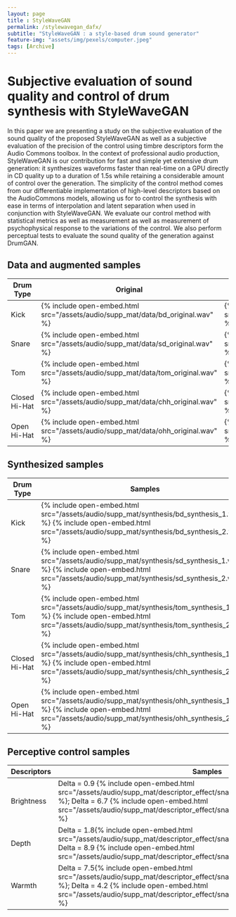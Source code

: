 ```yaml
--- 
layout: page
title : StyleWaveGAN
permalink: /stylewavegan_dafx/
subtitle: "StyleWaveGAN : a style-based drum sound generator" 
feature-img: "assets/img/pexels/computer.jpeg"
tags: [Archive]
---
```

# Subjective evaluation of sound quality and control of drum synthesis with StyleWaveGAN


In this paper we are presenting a study on the subjective evaluation of the sound quality of the proposed StyleWaveGAN as well as a subjective evaluation of the precision of the control using timbre descriptors form the Audio Commons toolbox. 
In the context of professional audio production, StyleWaveGAN is our contribution for fast and simple yet extensive drum generation: it synthesizes waveforms faster than real-time on a GPU directly in CD quality up to a duration of 1.5s while retaining a considerable amount of control over the generation. The simplicity of the control method comes from our differentiable implementation of high-level descriptors based on the AudioCommons models, allowing us for to control the synthesis with ease in terms of interpolation and latent separation when used in conjunction with StyleWaveGAN.
We evaluate our control method with statistical metrics as well as measurement as well as measurement of psychophysical response to the variations of the control. We also perform perceptual tests to evaluate the sound quality of the generation against DrumGAN. 

## Data and augmented samples
<table>
<thead>
	<tr>
		<th>Drum Type</th>
		<th>Original</th>
		<th>Lowest augmentation parameters</th>
		<th>Highest augmentation parameters</th>
	</tr>
</thead>
<tbody>
	<tr>
		<td>Kick</td>
		<td>{% include open-embed.html src="/assets/audio/supp_mat/data/bd_original.wav" %} </td>
		<td>{% include open-embed.html src="/assets/audio/supp_mat/data/bd_augmented_extreme_params_low.wav" %}</td>
		<td>{% include open-embed.html src="/assets/audio/supp_mat/data/bd_augmented_extreme_params_high.wav" %}</td>
	</tr>
    <tr>
		<td>Snare</td>
		<td>{% include open-embed.html src="/assets/audio/supp_mat/data/sd_original.wav" %} </td>
		<td>{% include open-embed.html src="/assets/audio/supp_mat/data/sd_augmented_extreme_params_low.wav" %}</td>
		<td>{% include open-embed.html src="/assets/audio/supp_mat/data/sd_augmented_extreme_params_high.wav" %}</td>
	</tr>
        <tr>
		<td>Tom</td>
		<td>{% include open-embed.html src="/assets/audio/supp_mat/data/tom_original.wav" %} </td>
		<td>{% include open-embed.html src="/assets/audio/supp_mat/data/tom_augmented_extreme_params_low.wav" %}</td>
		<td>{% include open-embed.html src="/assets/audio/supp_mat/data/tom_augmented_extreme_params_high.wav" %}</td>
	</tr>
            <tr>
		<td>Closed Hi-Hat</td>
		<td>{% include open-embed.html src="/assets/audio/supp_mat/data/chh_original.wav" %} </td>
		<td>{% include open-embed.html src="/assets/audio/supp_mat/data/chh_augmented_extreme_params_low.wav" %}</td>
		<td>{% include open-embed.html src="/assets/audio/supp_mat/data/chh_augmented_extreme_params_high.wav" %}</td>
	</tr>
            <tr>
		<td>Open Hi-Hat</td>
		<td>{% include open-embed.html src="/assets/audio/supp_mat/data/ohh_original.wav" %} </td>
		<td>{% include open-embed.html src="/assets/audio/supp_mat/data/ohh_augmented_extreme_params_low.wav" %}</td>
		<td>{% include open-embed.html src="/assets/audio/supp_mat/data/ohh_augmented_extreme_params_high.wav" %}</td>
	</tr>

</tbody>
</table>

## Synthesized samples

<table>
<thead>
	<tr>
		<th>Drum Type</th>
		<th>Samples</th>
	</tr>
</thead>
<tbody>
	<tr>
		<td>Kick</td>
		<td>{% include open-embed.html src="/assets/audio/supp_mat/synthesis/bd_synthesis_1.wav" %} {% include open-embed.html src="/assets/audio/supp_mat/synthesis/bd_synthesis_2.wav" %}</td>
	</tr>
    <tr>
		<td>Snare</td>
		<td>{% include open-embed.html src="/assets/audio/supp_mat/synthesis/sd_synthesis_1.wav" %} {% include open-embed.html src="/assets/audio/supp_mat/synthesis/sd_synthesis_2.wav" %}</td>
	</tr>
    <tr>
		<td>Tom</td>
		<td> {% include open-embed.html src="/assets/audio/supp_mat/synthesis/tom_synthesis_1.wav" %} {% include open-embed.html src="/assets/audio/supp_mat/synthesis/tom_synthesis_2.wav" %}</td>
	</tr>
    <tr>
		<td>Closed Hi-Hat</td>
		<td>{% include open-embed.html src="/assets/audio/supp_mat/synthesis/chh_synthesis_1.wav" %} {% include open-embed.html src="/assets/audio/supp_mat/synthesis/chh_synthesis_2.wav" %}</td>
	</tr>
    <tr>
		<td>Open Hi-Hat</td>
		<td>{% include open-embed.html src="/assets/audio/supp_mat/synthesis/ohh_synthesis_1.wav" %} {% include open-embed.html src="/assets/audio/supp_mat/synthesis/ohh_synthesis_2.wav" %}</td>
	</tr>
</tbody>
</table>

## Perceptive control samples

<table>
<thead>
	<tr>
		<th>Descriptors</th>
		<th>Samples</th>
	</tr>
</thead>
<tbody>
	<tr>
		<td>Brightness</td>
		<td>Delta = 0.9 {% include open-embed.html src="/assets/audio/supp_mat/descriptor_effect/snare_1_brightness_55.050_0.850.wav" %}; Delta = 6.7  {% include open-embed.html src="/assets/audio/supp_mat/descriptor_effect/snare_1_brightness_55.050_-6.730.wav" %}</td>
	</tr>
    <tr>
		<td>Depth</td>
		<td>Delta = 1.8{% include open-embed.html src="/assets/audio/supp_mat/descriptor_effect/snare_3_depth_60.280_-1.860.wav" %}; Delta = 8.9 {% include open-embed.html src="/assets/audio/supp_mat/descriptor_effect/snare_3_depth_60.280_8.900.wav" %}</td>
	</tr>
    <tr>
		<td>Warmth</td>
		<td> Delta = 7.5{% include open-embed.html src="/assets/audio/supp_mat/descriptor_effect/snare_1_warmth_29.370_-7.570.wav" %}; Delta = 4.2 {% include open-embed.html src="/assets/audio/supp_mat/descriptor_effect/snare_3_warmth_37.270_-4.270.wav" %}</td>
	</tr>

</tbody>
</table>



